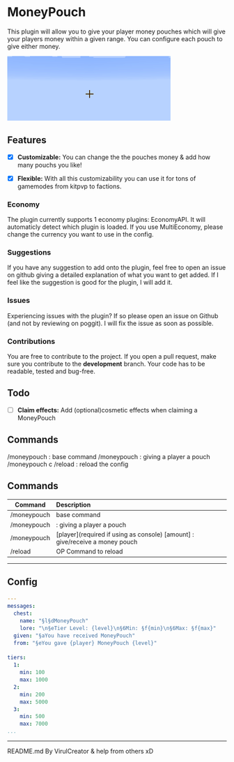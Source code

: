 # MoneyPouch
This plugin will allow you to give your player money pouches which will give your players money within a given range. You can configure each pouch to give either money.

![MoneyPouch creation](media/MoneyPouch.gif)

## Features
- [x] **Customizable:**
You can change the the pouches money & add how many pouchs you like!

- [x] **Flexible:**
With all this customizability you can use it for tons of gamemodes from kitpvp to factions.

### Economy
The plugin currently supports 1 economy plugins: EconomyAPI.
It will automaticly detect which plugin is loaded.
If you use MultiEconomy, please change the currency you want to use in the config.

### Suggestions
If you have any suggestion to add onto the plugin, feel free to open an issue on github giving a detailed explanation of what you want to get added.
If I feel like the suggestion is good for the plugin, I will add it.

### Issues
Experiencing issues with the plugin? If so please open an issue on Github (and not by reviewing on poggit).
I will fix the issue as soon as possible.

### Contributions
You are free to contribute to the project.
If you open a pull request, make sure you contribute to the **development** branch.
Your code has to be readable, tested and bug-free.

## Todo
- [ ] **Claim effects:** Add (optional)cosmetic effects when claiming a MoneyPouch

## Commands
/moneypouch : base command
/moneypouch <user> <tier> : giving a player a pouch
/moneypouch c
/reload : reload the config

## Commands

| Command        | Description           |
| ------------- |:--------------|
| /moneypouch      | base command     |
| /moneypouch | <user> <tier> : giving a player a pouch|
| /moneypouch |<tier> [player](required if using as console) [amount] : give/receive a money pouch |
| /reload | OP Command to reload |

---
## Config
```yaml
---
messages:
  chest:
    name: "§l§dMoneyPouch"
    lore: "\n§eTier Level: {level}\n§6Min: §f{min}\n§6Max: §f{max}"
  given: "§aYou have received MoneyPouch"
  from: "§eYou gave {player} MoneyPouch {level}"

tiers:
  1:
    min: 100
    max: 1000
  2:
    min: 200
    max: 5000
  3:
    min: 500
    max: 7000
...
```
---

README.md By VirulCreator & help from others xD
